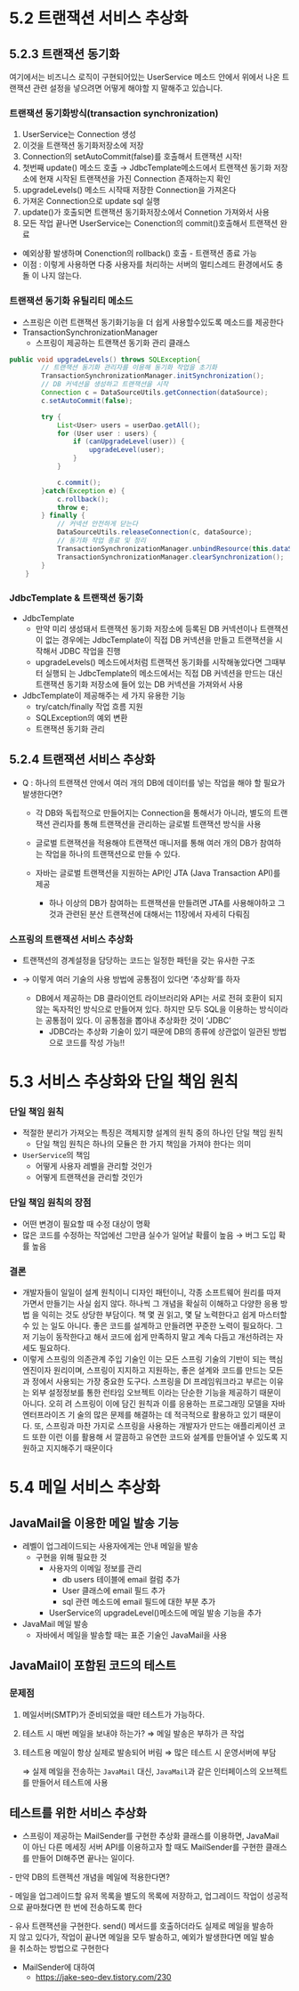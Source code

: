 # 5.2 트랜잭션 서비스 추상화

## 5.2.3 트랜잭션 동기화

여기에서는 비즈니스 로직이 구현되어있는 UserService 메소드 안에서 위에서 나온 트랜잭션 관련 설정을 넣으려면 어떻게 해야할 지 말해주고 있습니다.

### 트랜잭션 동기화방식(transaction synchronization)

1. UserService는 Connection 생성
2. 이것을 트랜잭션 동기화저장소에 저장
3. Connection의 setAutoCommit(false)를 호출해서 트랜잭션 시작!
4. 첫번째 update() 메소드 호출 → JdbcTemplate메소드에서 트랜잭션 동기화 저장소에 현재 시작된 트랜잭션을 가진 Connection 존재하는지 확인
5. upgradeLevels() 메소드 시작때 저장한 Connection을 가져온다
6. 가져온 Connection으로 update sql 실행
7. update()가 호출되면 트랜잭션 동기화저장소에서 Connetion 가져와서 사용
8. 모든 작업 끝나면 UserService는 Conenction의 commit()호출해서 트랜잭션 완료

- 예외상황 발생하며 Conenction의 rollback() 호출 - 트랜잭션 종료 가능
- 이점 : 이렇게 사용하면 다중 사용자를 처리하는 서버의 멀티스레드 환경에서도 충돌
  이 나지 않는다.

### 트랜잭션 동기화  유틸리티 메소드

- 스프링은 이런 트랜잭션 동기화기능을 더 쉽게 사용할수있도록 메소드를 제공한다
- TransactionSynchronizationManager
  - 스프링이 제공하는 트랜잭션 동기화 관리 클래스

```java
public void upgradeLevels() throws SQLException{
        // 트랜잭션 동기화 관리자를 이용해 동기화 작업을 초기화
        TransactionSynchronizationManager.initSynchronization();
        // DB 커넥션을 생성하고 트랜잭션을 시작
        Connection c = DataSourceUtils.getConnection(dataSource);
        c.setAutoCommit(false);

        try {
            List<User> users = userDao.getAll();
            for (User user : users) {
                if (canUpgradeLevel(user)) {
                    upgradeLevel(user);
                }
            }

            c.commit();
        }catch(Exception e) {
            c.rollback();
            throw e;
        } finally {
            // 커넥션 안전하게 닫는다
            DataSourceUtils.releaseConnection(c, dataSource);
            // 동기화 작업 종료 및 정리
            TransactionSynchronizationManager.unbindResource(this.dataSource);
            TransactionSynchronizationManager.clearSynchronization();
        }
    }
```

### JdbcTemplate & 트랜잭션 동기화

- JdbcTemplate
  - 만약 미리 생성돼서 트랜잭션 동기화 저장소에 등록된 DB 커넥션이나 트랜잭션이 없는 경우에는 JdbcTemplate이 직접 DB 커넥션을 만들고 트랜잭션을 시작해서 JDBC 작업을 진행
  - upgradeLevels() 메소드에서처럼 트랜잭션 동기화를 시작해놓았다면 그때부터 실행되
    는 JdbcTemplate의 메소드에서는 직접 DB 커넥션을 만드는 대신 트랜잭션 동기화 저장소에 들어 있는 DB 커넥션을 가져와서 사용
- JdbcTemplate이 제공해주는 세 가지 유용한 기능
  - try/catch/finally 작업 흐름 지원
  - SQLException의 예외 변환
  - 트랜잭션 동기화 관리

## 5.2.4 트랜잭션 서비스 추상화

- Q : 하나의 트랜잭션 안에서 여러 개의 DB에 데이터를 넣는 작업을 해야 할 필요가 발생한다면?
  - 각 DB와 독립적으로 만들어지는 Connection을 통해서가 아니라, 별도의 트랜
    잭션 관리자를 통해 트랜잭션을 관리하는 글로벌 트랜잭션 방식을 사용
  - 글로벌 트랜잭션을 적용해야 트랜잭션 매니저를 통해 여러 개의 DB가 참여하
    는 작업을 하나의 트랜잭션으로 만들 수 있다.
  - 자바는 글로벌 트랜잭션을 지원하는 API인 JTA (Java Transaction API)를 제공

    - 하나 이상의 DB가 참여하는 트랜잭션을 만들려면 JTA를 사용해야하고 그것과 관련된 분산 트랜잭션에 대해서는 11장에서 자세히 다뤄짐

### 스프링의 트랜잭션 서비스 추상화

- 트랜잭션의 경계설정을 담당하는 코드는 일정한 패턴을 갖는 유사한 구조
- → 이렇게 여러 기술의 사용 방법에 공통점이 있다면 ‘추상화’를 하자

  - DB에서 제공하는 DB 클라이언트 라이브러리와 API는 서로 전혀 호환이 되지 않는
    독자적인 방식으로 만들어져 있다. 하지만 모두 SQL을 이용하는 방식이라는 공통점이
    있다. 이 공통점을 뽑아내 추상화한 것이 ‘JDBC’
    - JDBC라는 추상화 기술이 있기 때문에 DB의 종류에 상관없이 일관된 방법으로 코드를 작성 가능!!

# 5.3 서비스 추상화와 단일 책임 원칙

### 단일 책임 원칙

- 적절한 분리가 가져오는 특징은 객체지향 설계의 원칙 중의 하나인 단일 책임 원칙
  - 단일 책임 원칙은 하나의 모듈은 한 가지 책임을 가져야 한다는 의미
- `UserService`의 책임
  - 어떻게 사용자 레벨을 관리할 것인가
  - 어떻게 트랜잭션을 관리할 것인가

### 단일 책임 원칙의 장점

- 어떤 변경이 필요할 때 수정 대상이 명확
- 많은 코드를 수정하는 작업에선 그만큼 실수가 일어날 확률이 높음 → 버그 도입 확률 높음

### 결론

- 개발자들이 일일이 설계 원칙이니 디자인 패턴이니, 각종 소프트웨어 원리를 따져
  가면서 만들기는 사실 쉽지 않다. 하나씩 그 개념을 확실히 이해하고 다양한 응용 방법
  을 익히는 것도 상당한 부담이다. 책 몇 권 읽고, 몇 달 노력한다고 쉽게 마스터할 수 있
  는 일도 아니다. 좋은 코드를 설계하고 만들려면 꾸준한 노력이 필요하다. 그저 기능이
  동작한다고 해서 코드에 쉽게 만족하지 말고 계속 다듬고 개선하려는 자세도 필요하다.
- 이렇게 스프링의 의존관계 주입 기술인 이는 모든 스프링 기술의 기반이 되는 핵심
  엔진이자 원리이며, 스프링이 지지하고 지원하는, 좋은 설계와 코드를 만드는 모든 과
  정에서 사용되는 가장 중요한 도구다. 스프링을 DI 프레임워크라고 부르는 이유는 외부
  설정정보를 통한 런타임 오브젝트 이라는 단순한 기능을 제공하기 때문이 아니다. 오히
  려 스프링이 이에 담긴 원칙과 이를 응용하는 프로그래밍 모델을 자바 엔터프라이즈 기
  술의 많은 문제를 해결하는 데 적극적으로 활용하고 있기 때문이다. 또, 스프링과 마찬
  가지로 스프링을 사용하는 개발자가 만드는 애플리케이션 코드 또한 이런 이를 활용해
  서 깔끔하고 유연한 코드와 설계를 만들어낼 수 있도록 지원하고 지지해주기 때문이다

# 5.4 메일 서비스 추상화

## JavaMail을 이용한 메일 발송 기능

- 레벨이 업그레이드되는 사용자에게는 안내 메일을 발송
  - 구현을 위해 필요한 것
    - 사용자의 이메일 정보를 관리
      - db users 테이블에 email 컬럼 추가
      - User 클래스에 email 필드 추가
      - sql 관련 메소드에 email 필드에 대한 부분 추가
    - UserService의 upgradeLevel()메소드에 메일 발송 기능을 추가
- JavaMail 메일 발송
  - 자바에서 메일을 발송할 때는 표준 기술인 JavaMail을 사용

## JavaMail이 포함된 코드의 테스트

### 문제점

1. 메일서버(SMTP)가 준비되었을 때만 테스트가 가능하다.
2. 테스트 시 매번 메일을 보내야 하는가? ⇒ 메일 발송은 부하가 큰 작업
3. 테스트용 메일이 항상 실제로 발송되어 버림 ⇒ 많은 테스트 시 운영서버에 부담

   ⇒ 실제 메일을 전송하는 `JavaMail` 대신, `JavaMail`과 같은 인터페이스의 오브젝트를 만들어서 테스트에 사용

## 테스트를 위한 서비스 추상화

- 스프링이 제공하는 MailSender를 구현한 추상화 클래스를 이용하면, JavaMail이 아닌 다른 메세징 서버 API를 이용하고자 할 때도 MailSender를 구현한 클래스를 만들어 DI해주면 끝나는 일이다.

- 만약 DB의 트랜젝션 개념을 메일에 적용한다면?

- 메일을 업그레이드할 유저 목록을 별도의 목록에 저장하고, 업그레이드 작업이 성공적으로 끝마쳤다면 한 번에 전송하도록 한다

- 유사 트랜잭션을 구현한다. send() 메서드를 호출하더라도 실제로 메일을 발송하지 않고 있다가, 작업이 끝나면 메일을 모두 발송하고, 예외가 발생한다면 메일 발송을 취소하는 방법으로 구현한다

- MailSender에 대하여
  - https://jake-seo-dev.tistory.com/230

